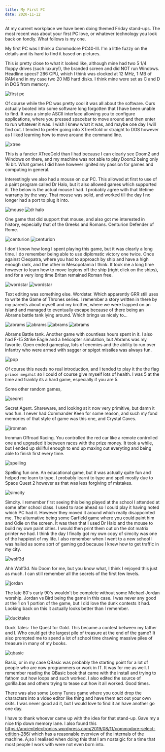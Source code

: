 ```yaml
---
title: My First PC
date: 2020-11-12
---
```


At my current workplace we have been doing themed Friday stand-ups. The most recent was about your first PC love, or whatever technology you look back on fondly. What follows is my one. 

My first PC was I think a Commodore PC40-III. I'm a little fuzzy on the details and its hard to find it based on pictures.

This is pretty close to what it looked like, although mine had two 5 1/4 floppy drives (such luxury!), the branded screen and did NOT run Windows. Headline specs? 286 CPU, which I think was clocked at 12 MHz, 1 MB of RAM and in my case two 20 MB hard disks. I think mine were set as C and D in DOS from memory.

![first pc](/static/first-pc/first_pc.png)

Of course while the PC was pretty cool it was all about the software. Ours actually booted into some software long forgotten that I have been unable to find. It was a simple ASCII interface allowing you to configure applications, where you pressed spacebar to move around and then enter to run whatever it was. I wish I knew what it was, and maybe one day I will find out. I tended to prefer going into XTreeGold or straight to DOS however as I liked learning how to move around the command line.

![xtree](/static/first-pc/xtreegold.png)

This is a fancier XTreeGold than I had because I can clearly see Doom2 and Windows on there, and my machine was not able to play Doom2 being only 16 bit. What games I did have however ignited my passion for games and computing in general.

Interestingly we also had a mouse on our PC. This allowed at first to use of a paint program called Dr Halo, but it also allowed games which supported it. The below is the actual mouse I had. I probably agree with that lifetime warranty by the way. That mouse was solid, and worked till the day I no longer had a port to plug it into.

![mouse](/static/first-pc/mouse.png)
![dr halo](/static/first-pc/drhalo.png)

One game that did support that mouse, and also got me interested in history, especially that of the Greeks and Romans. Centurion Defender of Rome.

![centurion](/static/first-pc/centurion.png)
![centurion](/static/first-pc/centurion2.png)

I don't know how long I spent playing this game, but it was clearly a long time. I do remember being able to use diplomatic victory one twice. Once against Cleopatra, where you had to approach by ship and have a high enough rank, and the other in Mesopotamia I think. It took me a long time however to learn how to move legions off the ship (right click on the ships), and for a very long time Britan remained Roman free.

![wordstar](/static/first-pc/wordstar.png)
![wordstar](/static/first-pc/wordstar2.png)

Text editing was something else. Wordstar. Which apparently GRR still uses to write the Game of Thrones series. I remember a story written in there by my parents about myself and my brother, where we were trapped on an island and managed to eventually escape because of there being an Abrams battle tank lying around. Which brings us nicely to...

![abrams](/static/first-pc/abrams.gif)
![abrams](/static/first-pc/abrams2.png)
![abrams](/static/first-pc/abrams3.jpeg)
![abrams](/static/first-pc/abrams4.jpeg)

Abrams Battle tank. Another game with countless hours spent in it. I also had F-15 Strike Eagle and a helicopter simulation, but Abrams was my favorite. Open ended gameplay, lots of enemies and the ability to run over infantry who were armed with sagger or spigot missiles was always fun.

![pop](/static/first-pc/pop.png)

Of course this needs no real introduction, and I tended to play it the the flag `prince megahit` so I could of course give myself lots of health. I was 5 at the time and frankly its a hard game, especially if you are 5. 

Some other random games,

![secret](/static/first-pc/secret.jpeg)

Secret Agent. Shareware, and looking at it now very primitive, but damn it was fun. I never had Commander Keen for some reason, and such my fond memories of that style of game was this one, and Crystal Caves.

![ironman](/static/first-pc/ironman.jpeg)

Ironman Offroad Racing. You controlled the red car like a remote controlled one and upgraded it between races with the prize money. It took a while, but I ended up skillful enough to end up maxing out everyting and being able to finish first every time.

![spelling](/static/first-pc/spelling.gif)

Spelling fun one. An educational game, but it was actually quite fun and helped me learn to type. I probably learnt to type and spell mostly due to Space Quest 2 however as that was less forgiving of mistakes.

![simcity](/static/first-pc/simcity.jpeg)

Simcity. I remember first seeing this being played at the school I attended at some after school class. I used to race ahead so I could play it having noted which PC had it. However they moved it around which really disappointed me. The alturnative being some Garfield game where you could paint him and Odie on the screen. It was then that I used Dr Halo and the mouse to build my own paint cities. I would then print them out on the dot matrix printer we had. I think the day I finally got my own copy of simcity was one of the happiest of my life. I also remember when I went to a new school I was hailed as some sort of gaming god because I knew how to get traffic in my city.

![wolf3d](/static/first-pc/wolf3d.png)

Ahh Wolf3d. No Doom for me, but you know what, I think I enjoyed this just as much. I can still remember all the secrets of the first few levels.

![jordan](/static/first-pc/jordan.jpeg)

The late 80's early 90's wouldn't be complete without some Michael Jordan worship. Jordan vs Bird being the game in this case. I was never any good at the 1 on 1 portion of the game, but I did love the dunk contests it had. Looking back on this it actually looks better than I remember.

![ducktales](/static/first-pc/ducktales.jpg)

Duck Tales: The Quest for Gold. This became a contest between my father and I. Who could get the largest pile of treasure at the end of the game? It also prompted me to spend a lot of school time drawing massive piles of treasure in many of my books.

![qbasic](/static/first-pc/qbasic.png)

Basic, or in my case QBasic was probably the starting point for a lot of people who are now programmers or work in IT. It was for me as well. I remember reading the QBasic book that came with the install and trying to fathom out how loops and such worked. I also edited the source of gorilla.bas and others trying to tease out how it all worked. Good times.

There was also some Loony Tunes game where you could drop the characters into a video editor like thing and have them act out your own skits. I was never good ad it, but I would love to find it an have another go one day.

I have to thank whoever came up with the idea for that stand-up. Gave my a nice trip down memory lane. I also found this https://ancientelectronics.wordpress.com/2019/08/11/commodore-select-edition-286/ which has a reasonable overview of the internals of the machine. A;so I realised when doing this that I am nostalgic for a time that most people I work with were not even born into.